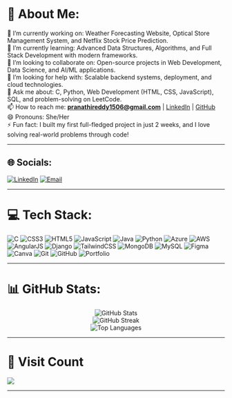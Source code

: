 # 💫 About Me:
🔭 I’m currently working on: Weather Forecasting Website, Optical Store Management System, and Netflix Stock Price Prediction.  
🌱 I’m currently learning: Advanced Data Structures, Algorithms, and Full Stack Development with modern frameworks.  
👯 I’m looking to collaborate on: Open-source projects in Web Development, Data Science, and AI/ML applications.  
🤔 I’m looking for help with: Scalable backend systems, deployment, and cloud technologies.  
💬 Ask me about: C, Python, Web Development (HTML, CSS, JavaScript), SQL, and problem-solving on LeetCode.  
📫 How to reach me: **pranathireddy1506@gmail.com** | [LinkedIn](https://www.linkedin.com/in/beeram-pranathi-88b373289/) | [GitHub](https://github.com/Beeram-Pranathi)  
😄 Pronouns: She/Her  
⚡ Fun fact: I built my first full-fledged project in just 2 weeks, and I love solving real-world problems through code!  

---

## 🌐 Socials:
[![LinkedIn](https://img.shields.io/badge/LinkedIn-%230077B5.svg?logo=linkedin&logoColor=white)](https://linkedin.com/in/beeram-pranathi-88b373289) 
[![Email](https://img.shields.io/badge/Gmail-D14836?logo=gmail&logoColor=white)](mailto:pranathireddy1506@gmail.com) 

---
# 💻 Tech Stack:
![C](https://img.shields.io/badge/C-%2300599C.svg?style=for-the-badge&logo=c&logoColor=white) 
![CSS3](https://img.shields.io/badge/CSS3-%231572B6.svg?style=for-the-badge&logo=css3&logoColor=white) 
![HTML5](https://img.shields.io/badge/HTML5-%23E34F26.svg?style=for-the-badge&logo=html5&logoColor=white) 
![JavaScript](https://img.shields.io/badge/JavaScript-%23F7DF1E.svg?style=for-the-badge&logo=javascript&logoColor=black) 
![Java](https://img.shields.io/badge/Java-%23ED8B00.svg?style=for-the-badge&logo=openjdk&logoColor=white) 
![Python](https://img.shields.io/badge/Python-3670A0.svg?style=for-the-badge&logo=python&logoColor=ffdd54) 
![Azure](https://img.shields.io/badge/Azure-%230072C6.svg?style=for-the-badge&logo=microsoftazure&logoColor=white) 
![AWS](https://img.shields.io/badge/AWS-%23FF9900.svg?style=for-the-badge&logo=amazon-aws&logoColor=white) 
![AngularJS](https://img.shields.io/badge/AngularJS-%23DD0031.svg?style=for-the-badge&logo=angularjs&logoColor=white) 
![Django](https://img.shields.io/badge/Django-%23092E20.svg?style=for-the-badge&logo=django&logoColor=white) 
![TailwindCSS](https://img.shields.io/badge/TailwindCSS-%2338B2AC.svg?style=for-the-badge&logo=tailwind-css&logoColor=white) 
![MongoDB](https://img.shields.io/badge/MongoDB-%234ea94b.svg?style=for-the-badge&logo=mongodb&logoColor=white) 
![MySQL](https://img.shields.io/badge/MySQL-4479A1.svg?style=for-the-badge&logo=mysql&logoColor=white) 
![Figma](https://img.shields.io/badge/Figma-%23F24E1E.svg?style=for-the-badge&logo=figma&logoColor=white) 
![Canva](https://img.shields.io/badge/Canva-%2300C4CC.svg?style=for-the-badge&logo=Canva&logoColor=white) 
![Git](https://img.shields.io/badge/Git-%23F05033.svg?style=for-the-badge&logo=git&logoColor=white) 
![GitHub](https://img.shields.io/badge/GitHub-%23121011.svg?style=for-the-badge&logo=github&logoColor=white) 
![Portfolio](https://img.shields.io/badge/Portfolio-%23000000.svg?style=for-the-badge&logo=firefox&logoColor=#FF7139)

---

# 📊 GitHub Stats:
<div align="center">

![GitHub Stats](https://github-readme-stats.vercel.app/api?username=Beeram-Pranathi&theme=radical&hide_border=false&include_all_commits=true&count_private=true)  
![GitHub Streak](https://streak-stats.demolab.com?user=Beeram-Pranathi&theme=radical&hide_border=false)  
![Top Languages](https://github-readme-stats.vercel.app/api/top-langs/?username=Beeram-Pranathi&theme=radical&hide_border=false&layout=compact)

</div>

---

# 👀 Visit Count
![](https://komarev.com/ghpvc/?username=Beeram-Pranathi&label=Profile+Views&color=ff69b4&style=for-the-badge)

---
